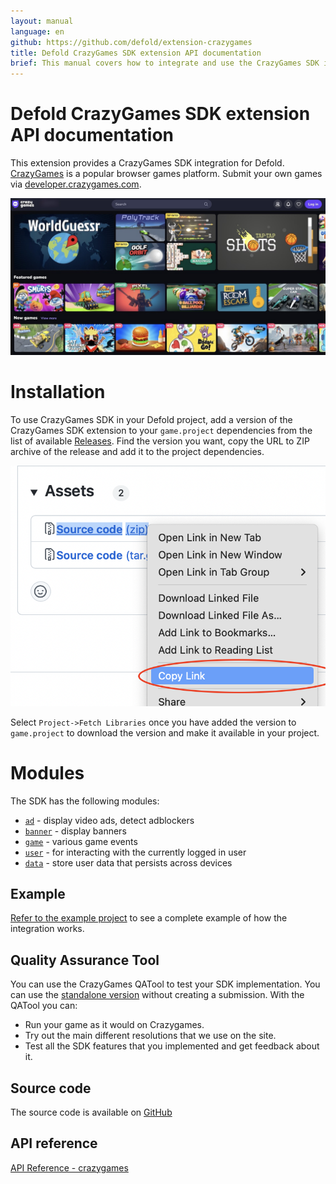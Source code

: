 ```yaml
---
layout: manual
language: en
github: https://github.com/defold/extension-crazygames
title: Defold CrazyGames SDK extension API documentation
brief: This manual covers how to integrate and use the CrazyGames SDK in Defold.
---
```


# Defold CrazyGames SDK extension API documentation

This extension provides a CrazyGames SDK integration for Defold. [CrazyGames](https://www.crazygames.com/) is a popular browser games platform. Submit your own games via [developer.crazygames.com](https://developer.crazygames.com/).


![CrazyGames.com landing page](crazygames.jpg)

# Installation
To use CrazyGames SDK in your Defold project, add a version of the CrazyGames SDK extension to your `game.project` dependencies from the list of available [Releases](https://github.com/defold/extension-crazygames/releases). Find the version you want, copy the URL to ZIP archive of the release and add it to the project dependencies.

![](add-dependency.png)

Select `Project->Fetch Libraries` once you have added the version to `game.project` to download the version and make it available in your project.

# Modules

The SDK has the following modules:

* [`ad`](ad) - display video ads, detect adblockers
* [`banner`](banner) - display banners
* [`game`](game) - various game events
* [`user`](user) - for interacting with the currently logged in user
* [`data`](data) - store user data that persists across devices


## Example

[Refer to the example project](https://github.com/defold/extension-crazygames/blob/master/example/crazygames.gui_script) to see a complete example of how the integration works.


## Quality Assurance Tool

You can use the CrazyGames QATool to test your SDK implementation. You can use the [standalone version](https://developer.crazygames.com/qatool) without creating a submission. With the QATool you can:

* Run your game as it would on Crazygames.
* Try out the main different resolutions that we use on the site.
* Test all the SDK features that you implemented and get feedback about it.

## Source code

The source code is available on [GitHub](https://github.com/defold/extension-crazygames)


## API reference
[API Reference - crazygames](/extension-crazygames/crazygames_api)
